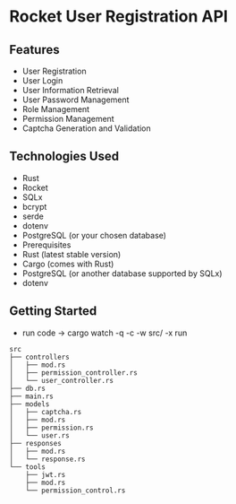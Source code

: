 
# Rocket User Registration API

## Features
- User Registration
- User Login
- User Information Retrieval
- User Password Management
- Role Management
- Permission Management
- Captcha Generation and Validation

## Technologies Used
- Rust
- Rocket
- SQLx
- bcrypt
- serde
- dotenv
- PostgreSQL (or your chosen database)
- Prerequisites
- Rust (latest stable version)
- Cargo (comes with Rust)
- PostgreSQL (or another database supported by SQLx)
- dotenv
## Getting Started
- run code -> cargo watch -q -c -w src/ -x run

```
src
├── controllers
│   ├── mod.rs
│   ├── permission_controller.rs
│   └── user_controller.rs
├── db.rs
├── main.rs
├── models
│   ├── captcha.rs
│   ├── mod.rs
│   ├── permission.rs
│   └── user.rs
├── responses
│   ├── mod.rs
│   └── response.rs
└── tools
    ├── jwt.rs
    ├── mod.rs
    └── permission_control.rs
```